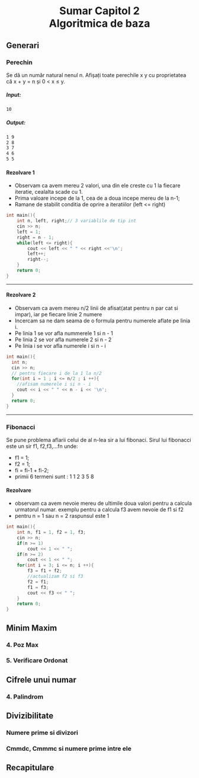 <h1 align="center">Sumar Capitol 2<br>Algoritmica de baza</h1>

## Generari

### Perechin
Se dă un număr natural nenul n. Afișați toate perechile x y cu proprietatea că x + y = n și 0 < x ≤ y.

##### Input: 
```txt
10
```
##### Output:
```txt
1 9
2 8
3 7
4 6
5 5
```

#### Rezolvare 1
- Observam ca avem mereu 2 valori, una din ele creste cu 1 la fiecare iteratie, cealalta scade cu 1.
- Prima valoare incepe de la 1, cea de a doua incepe mereu de la n-1;
- Ramane de stabilit conditia de oprire a iteratiilor (left <= right)

```cpp
int main(){
    int n, left, right;// 3 variablile de tip int
    cin >> n;
    left = 1;
    right = n - 1;
    while(left <= right){
        cout << left << " " << right <<'\n';
        left++;
        right--;
    }
    return 0;
}
```
---

#### Rezolvare 2
- Observam ca avem mereu n/2 linii de afisat(atat pentru n par cat si impar), iar pe fiecare linie 2 numere
- Incercam sa ne dam seama de o formula pentru numerele aflate pe linia i.
- Pe linia 1 se vor afla nummerele 1 si n - 1
- Pe linia 2 se vor afla numerele 2 si n - 2
- Pe linia i se vor afla numerele i si n - i

```cpp
int main(){
  int n;
  cin >> n;
  // pentru fiecare i de la 1 la n/2
  for(int i = 1 ; i <= n/2 ; i ++){
    //afisam numerele i si n - i
    cout << i << " " << n - i << '\n';
  }
  return 0;
}
```

---

### Fibonacci
Se pune problema aflarii celui de al n-lea sir a lui fibonaci. Sirul lui fibonacci este un sir f1, f2,f3,...fn unde:
- f1 = 1;
- f2 = 1;
- fi = fi-1 + fi-2;
- primii 6 termeni sunt : 1 1 2 3 5 8

#### Rezolvare

- observam ca avem nevoie mereu de ultimile doua valori pentru a calcula urmatorul numar. exemplu pentru a calcula f3 avem nevoie de f1 si f2
- pentru n = 1 sau n = 2 raspunsul este 1
```cpp
int main(){
    int n, f1 = 1, f2 = 1, f3;
    cin >> n;
    if(n >= 1)
        cout << 1 << " ";
    if(n >= 2)
        cout << 1 << " ";
    for(int i = 3; i <= n; i ++){
        f3 = f1 + f2;
        //actualizam f2 si f3
        f2 = f1;
        f1 = f3;
        cout << f3 << " ";
    }
    return 0;
}
```

## Minim Maxim

### 4. Poz Max 

### 5. Verificare Ordonat 

## Cifrele unui numar

### 4. Palindrom 

## Divizibilitate

### Numere prime si divizori

### Cmmdc, Cmmmc si numere prime intre ele

## Recapitulare